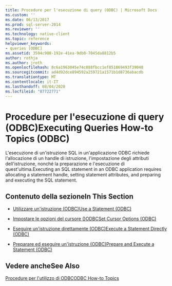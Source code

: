 ```yaml
---
title: Procedure per l'esecuzione di query (ODBC) | Microsoft Docs
ms.custom: ''
ms.date: 06/13/2017
ms.prod: sql-server-2014
ms.reviewer: ''
ms.technology: native-client
ms.topic: reference
helpviewer_keywords:
- queries [ODBC]
ms.assetid: 3594c908-192e-41ea-9db0-7045da8812b5
author: rothja
ms.author: jroth
ms.openlocfilehash: 8c6a1963045e74c888fbcc1ef851869493f39048
ms.sourcegitcommit: ad4d92dce894592a259721a1571b1d8736abacdb
ms.translationtype: MT
ms.contentlocale: it-IT
ms.lasthandoff: 08/04/2020
ms.locfileid: "87722771"
---
```

# <a name="executing-queries-how-to-topics-odbc"></a><span data-ttu-id="1e3f0-102">Procedure per l'esecuzione di query (ODBC)</span><span class="sxs-lookup"><span data-stu-id="1e3f0-102">Executing Queries How-to Topics (ODBC)</span></span>
  <span data-ttu-id="1e3f0-103">L'esecuzione di un'istruzione SQL in un'applicazione ODBC richiede l'allocazione di un handle di istruzione, l'impostazione degli attributi dell'istruzione, nonché la preparazione e l'esecuzione di quest'ultima.</span><span class="sxs-lookup"><span data-stu-id="1e3f0-103">Executing an SQL statement in an ODBC application requires allocating a statement handle, setting statement attributes, and preparing and executing the SQL statement.</span></span>  
  
## <a name="in-this-section"></a><span data-ttu-id="1e3f0-104">Contenuto della sezione</span><span class="sxs-lookup"><span data-stu-id="1e3f0-104">In This Section</span></span>  
  
-   [<span data-ttu-id="1e3f0-105">Utilizzare un'istruzione &#40;ODBC&#41;</span><span class="sxs-lookup"><span data-stu-id="1e3f0-105">Use a Statement &#40;ODBC&#41;</span></span>](use-a-statement-odbc.md)  
  
-   [<span data-ttu-id="1e3f0-106">Impostare le opzioni del cursore &#40;&#41;ODBC</span><span class="sxs-lookup"><span data-stu-id="1e3f0-106">Set Cursor Options &#40;ODBC&#41;</span></span>](set-cursor-options-odbc.md)  
  
-   [<span data-ttu-id="1e3f0-107">Eseguire un'istruzione direttamente &#40;ODBC&#41;</span><span class="sxs-lookup"><span data-stu-id="1e3f0-107">Execute a Statement Directly &#40;ODBC&#41;</span></span>](execute-a-statement-directly-odbc.md)  
  
-   [<span data-ttu-id="1e3f0-108">Preparare ed eseguire un'istruzione &#40;ODBC&#41;</span><span class="sxs-lookup"><span data-stu-id="1e3f0-108">Prepare and Execute a Statement &#40;ODBC&#41;</span></span>](prepare-and-execute-a-statement-odbc.md)  
  
## <a name="see-also"></a><span data-ttu-id="1e3f0-109">Vedere anche</span><span class="sxs-lookup"><span data-stu-id="1e3f0-109">See Also</span></span>  
 [<span data-ttu-id="1e3f0-110">Procedure per l'utilizzo di ODBC</span><span class="sxs-lookup"><span data-stu-id="1e3f0-110">ODBC How-to Topics</span></span>](../odbc-how-to-topics.md)  
  
  
